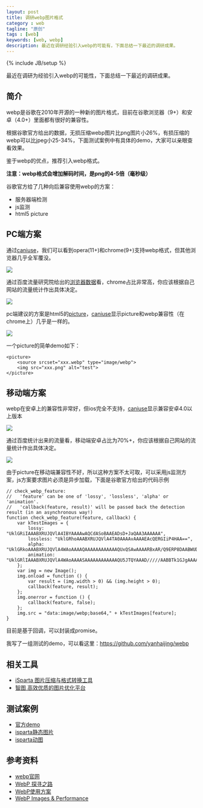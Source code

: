 ```yaml
---
layout: post
title: 调研webp图片格式
category : web
tagline: "原创"
tags : [web]
keywords: [web, webp]
description: 最近在调研经验引入webp的可能有，下面总结一下最近的调研成果。
---
```

{% include JB/setup %}

最近在调研为经验引入webp的可能性，下面总结一下最近的调研成果。

## 简介
webp是谷歌在2010年开源的一种新的图片格式，目前在谷歌浏览器（9+）和安卓（4.0+）里面都有很好的兼容性。
 
根据谷歌官方给出的数据，无损压缩webp图片比png图片小26%，有损压缩的webp可以比jpeg小25-34%，下面测试案例中有具体的demo，大家可以亲眼查看效果。
 
鉴于webp的优点，推荐引入webp格式。
 
**注意：webp格式会增加解码时间，是png的4-5倍（毫秒级）**
 
谷歌官方给了几种向后兼容使用webp的方案：
 
- 服务器端检测
- js监测
- html5 picture
 
## PC端方案
通过[caniuse](http://caniuse.com/#search=webp)，我们可以看到opera(11+)和chrome(9+)支持webp格式，但其他浏览器几乎全军覆没。
 
![]({{BLOG_IMG}}443.png)
 
通过百度流量研究院给出的[浏览器数据](http://tongji.baidu.com/data/browser)看，chrome占比非常高，你应该根据自己网站的流量统计作出具体决定。

![]({{BLOG_IMG}}445.png)

pc端建议的方案是html5的[picture](https://developer.mozilla.org/zh-CN/docs/Web/HTML/Element/picture)，[caniuse](http://caniuse.com/#search=picture)显示picture和webp兼容性（在chrome上）几乎是一样的。
 
![]({{BLOG_IMG}}444.png)

一个picture的简单demo如下：
 
    <picture>
        <source srcset="xxx.webp" type="image/webp">
        <img src="xxx.png" alt="test">
    </picture>
 
## 移动端方案
webp在安卓上的兼容性非常好，但ios完全不支持，[caniuse](http://caniuse.com/#search=webp)显示兼容安卓4.0以上版本
 
![]({{BLOG_IMG}}446.png)

通过百度统计出来的流量看，移动端安卓占比为70%+，你应该根据自己网站的流量统计作出具体决定。

![]({{BLOG_IMG}}447.png)

由于picture在移动端兼容性不好，所以这种方案不太可取，可以采用js监测方案，js方案要求图片必须是异步加载，下面是谷歌官方给出的代码示例
 
    // check_webp_feature:
    //   'feature' can be one of 'lossy', 'lossless', 'alpha' or 'animation'.
    //   'callback(feature, result)' will be passed back the detection result (in an asynchronous way!)
    function check_webp_feature(feature, callback) {
        var kTestImages = {
            lossy: "UklGRiIAAABXRUJQVlA4IBYAAAAwAQCdASoBAAEADsD+JaQAA3AAAAAA",
            lossless: "UklGRhoAAABXRUJQVlA4TA0AAAAvAAAAEAcQERGIiP4HAA==",
            alpha: "UklGRkoAAABXRUJQVlA4WAoAAAAQAAAAAAAAAAAAQUxQSAwAAAARBxAR/Q9ERP8DAABWUDggGAAAABQBAJ0BKgEAAQAAAP4AAA3AAP7mtQAAAA==",
            animation: "UklGRlIAAABXRUJQVlA4WAoAAAASAAAAAAAAAAAAQU5JTQYAAAD/////AABBTk1GJgAAAAAAAAAAAAAAAAAAAGQAAABWUDhMDQAAAC8AAAAQBxAREYiI/gcA"
        };
        var img = new Image();
        img.onload = function () {
            var result = (img.width > 0) && (img.height > 0);
            callback(feature, result);
        };
        img.onerror = function () {
            callback(feature, false);
        };
        img.src = "data:image/webp;base64," + kTestImages[feature];
    }
 
目前是基于回调，可以封装成promise。

我写了一组测试的demo，可以看这里：https://github.com/yanhaijing/webp

## 相关工具
- [iSparta 图片压缩与格式转换工具](https://isparta.github.io/)
- [智图 高效优质的图片优化平台](http://zhitu.isux.us/)

## 测试案例
- [官方demo](https://developers.google.com/speed/webp/gallery)
- [isparta静态图片](https://isparta.github.io/compare-webp/index.html#12345)
- [isparta动图](https://isparta.github.io/compare-webp/index_a.html#12)

## 参考资料
- [webp官网](https://developers.google.com/speed/webp/)
- [WebP 探寻之路](https://isux.tencent.com/introduction-of-webp.html)
- [WebP使用方案](http://zhitu.isux.us/index.php/preview/webp)   
- [WebP Images & Performance](https://davidwalsh.name/webp-images-performance)
